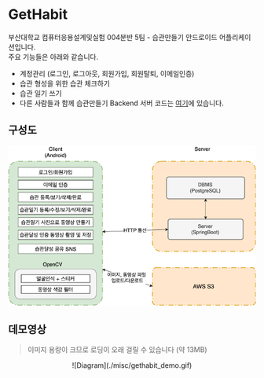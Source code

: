 # GetHabit  
부산대학교 컴퓨터응용설계및실험 004분반 5팀 - 습관만들기 안드로이드 어플리케이션입니다.  
주요 기능들은 아래와 같습니다.
- 계정관리 (로그인, 로그아웃, 회원가입, 회원탈퇴, 이메일인증) 
- 습관 형성을 위한 습관 체크하기
- 습관 일기 쓰기
- 다른 사람들과 함께 습관만들기
Backend 서버 코드는 [여기](https://github.com/pnu-004-team5/CreatingHabits)에 있습니다.

## 구성도
![Diagram](./misc/gethabit_diagram.png)

## 데모영상
> 이미지 용량이 크므로 로딩이 오래 걸릴 수 있습니다 (약 13MB)

<p align="center">
![Diagram](./misc/gethabit_demo.gif)
</p>



